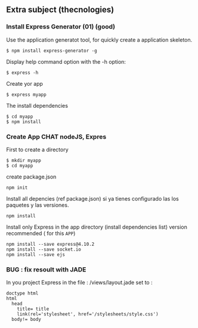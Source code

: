 
## Extra subject (thecnologies)

### Install Express Generator (01) (good)

Use the application generatot tool, for quickly create a application skeleton.

    $ npm install express-generator -g

Display help command option with the -h option:

    $ express -h

Create yor app

    $ express myapp

The install dependencies

    $ cd myapp
    $ npm install


### Create App CHAT nodeJS, Expres

First to create a directory

    $ mkdir myapp
    $ cd myapp

create package.json

    npm init

Install all depencies (ref package.json) si ya tienes configurado las
los paquetes y las versiones.

    npm install

Install only Express in the app directory (install dependencies list)
version recommended ( for this `APP`)

    npm install --save express@4.10.2
    npm install --save socket.io
    npm install --save ejs

### BUG : fix resoult with JADE

In you project Express  in the file : /views/layout.jade
set to :

    doctype html
    html
      head
        title= title
        link(rel='stylesheet', href='/stylesheets/style.css')
      body!= body
